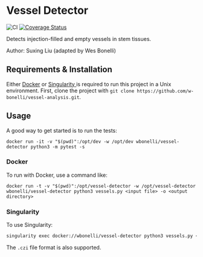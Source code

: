 # Vessel Detector

![CI](https://github.com/w-bonelli/vessel-detector/workflows/CI/badge.svg) [![Coverage Status](https://coveralls.io/repos/github/w-bonelli/vessel-detector/badge.svg?branch=master)](https://coveralls.io/github/w-bonelli/vessel-detector?branch=master)

Detects injection-filled and empty vessels in stem tissues.

Author: Suxing Liu (adapted by Wes Bonelli)

## Requirements & Installation

Either [Docker](https://www.docker.com/) or [Singularity ](https://sylabs.io/singularity/) is required to run this project in a Unix environment. First, clone the project with `git clone https://github.com/w-bonelli/vessel-analysis.git`.

## Usage

A good way to get started is to run the tests:

```shell
docker run -it -v "$(pwd)":/opt/dev -w /opt/dev wbonelli/vessel-detector python3 -m pytest -s
```

### Docker

To run with Docker, use a command like:

```shell
docker run -t -v "$(pwd)":/opt/vessel-detector -w /opt/vessel-detector wbonelli/vessel-detector python3 vessels.py <input file> -o <output directory>
```

### Singularity

To use Singularity:

```bash
singularity exec docker://wbonelli/vessel-detector python3 vessels.py <input file> -o <output directory> -r 15 -c 500
```

The `.czi` file format is also supported.